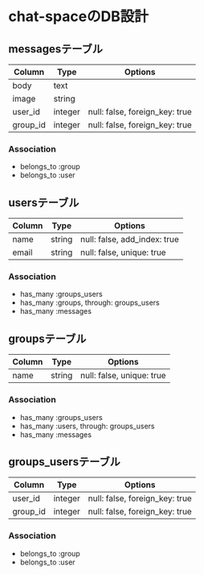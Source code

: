 # chat-spaceのDB設計 
## messagesテーブル 
|Column|Type|Options| 
|------|----|-------| 
|body|text| 
|image|string| 
|user_id|integer|null: false, foreign_key: true| 
|group_id|integer|null: false, foreign_key: true| 

### Association 
- belongs_to :group 
- belongs_to :user 

## usersテーブル 
|Column|Type|Options| 
|------|----|-------| 
|name|string|null: false, add_index: true| 
|email|string|null: false, unique: true| 

### Association 
- has_many :groups_users 
- has_many :groups, through: groups_users 
- has_many :messages 

## groupsテーブル 
|Column|Type|Options| 
|------|----|-------| 
|name|string|null: false, unique: true| 

### Association 
- has_many :groups_users 
- has_many :users, through: groups_users 
- has_many :messages 

## groups_usersテーブル 
|Column|Type|Options| 
|------|----|-------| 
|user_id|integer|null: false, foreign_key: true| 
|group_id|integer|null: false, foreign_key: true| 

### Association 
- belongs_to :group 
- belongs_to :user 

